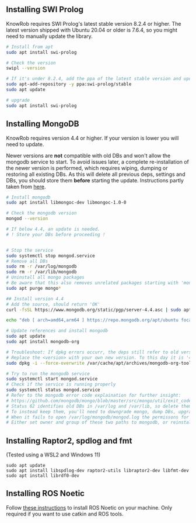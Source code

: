 ## Installing SWI Prolog

KnowRob requires SWI Prolog's latest stable version 8.2.4 or higher. 
The latest version shipped with Ubuntu 20.04 or older is 7.6.4,
so you might need to manually update the library.

```bash
# Install from apt
sudo apt install swi-prolog

# Check the version
swipl --version

# If it's under 8.2.4, add the ppa of the latest stable version and update
sudo apt-add-repository -y ppa:swi-prolog/stable
sudo apt update

# upgrade
sudo apt install swi-prolog
```

## Installing MongoDB

KnowRob requires version 4.4 or higher.
If your version is lower you will need to update.

Newer versions are **not** compatible with old DBs and won't allow the mongodb service to start.
To avoid issues later, a complete re-installation of the newer version is performed, 
which requires wiping, dumping or restoring all existing DBs.
As this will delete all previous deps, settings and DBs, 
you should store them **before** starting the update.
Instructions partly taken from [here](https://www.digitalocean.com/community/tutorials/how-to-install-mongodb-on-ubuntu-20-04).

```bash
# Install mongodb
sudo apt install libmongoc-dev libmongoc-1.0-0

# Check the mongodb version
mongod --version

# If below 4.4, an update is needed.
# ! Store your DBs before proceeding !


# Stop the service
sudo systemctl stop mongod.service
# Remove all DBs
sudo rm -r /var/log/mongodb
sudo rm -r /var/lib/mongodb
# Uninstall all mongo packages
# Be aware that this also removes unrelated packages starting with 'mongo*'
sudo apt purge mongo*

## Install version 4.4
# Add the source, should return 'OK'
curl -fsSL https://www.mongodb.org/static/pgp/server-4.4.asc | sudo apt-key add -

echo "deb [ arch=amd64,arm64 ] https://repo.mongodb.org/apt/ubuntu focal/mongodb-org/4.4 multiverse" | sudo tee /etc/apt/sources.list.d/mongodb-org-4.4.list

# Update references and install mongodb
sudo apt update
sudo apt install mongodb-org

# Troubleshoot: If dpkg errors occurr, the deps still refer to old versions. Force the new version
# Replace the <version> with your own new version. To this day it is '4.4.25'. 
sudo dpkg -i --force-overwrite /var/cache/apt/archives/mongodb-org-tools_4.4.<version>_amd64.deb

# Try to run the mongodb service
sudo systemctl start mongod.service
# Check if the service is running properly
sudo systemctl status mongod.service
# Refer to the mongodb error code explaination for further insight: 
# https://github.com/mongodb/mongo/blob/master/src/mongo/util/exit_code.h
# Status 62 identifies old DBs in /var/log and /var/lib, so delete them.
# To instead keep them, you'll need to downgrade mongo, dump DBs, upgrade mongo, recreate DBs.
# When it fails to open /var/log/mongodb/mongod.log the permissons for that file are incorrect.
# Either set owner and group of these two paths to mongodb, or reinstall mongodb.
```



## Installing Raptor2, spdlog and fmt

(Tested using a WSL2 and Windows 11)

```
sudo apt update
sudo apt install libspdlog-dev raptor2-utils libraptor2-dev libfmt-dev
sudo apt install librdf0-dev
```

## Installing ROS Noetic

Follow [these instructions](http://wiki.ros.org/noetic/Installation/Ubuntu) to install ROS Noetic on your machine.
Only required if you want to use catkin and ROS tools.

